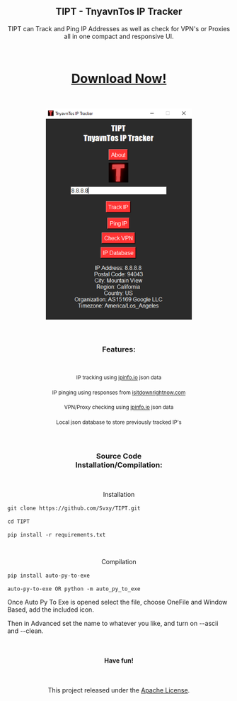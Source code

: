 <h2 align=center>TIPT - TnyavnTos IP Tracker</h2>

<p align=center>TIPT can Track and Ping IP Addresses as well as check for VPN's or Proxies all in one compact and responsive UI.</p>

<br>

<h1 align=center><a href='https://github.com/Svxy/TIPT/releases/download/v1.2/TIPTv1.2.zip'>Download Now!</a></h1>

<br>

<p align=center><img src='./assets/TIPT_Preview.png' width='330px'></p>

<br>

<h3 align=center>Features:</h3>

<br>

<p align=center><sup>IP tracking using <a href='https://ipinfo.io' target='_blank'>ipinfo.io</a> json data</sup></p>

<p align=center><sup>IP pinging using responses from <a href='https://isitdownrightnow.com' target='_blank'>isitdownrightnow.com</a></sup></p>

<p align=center><sup>VPN/Proxy checking using <a href='https://ipinfo.io' target='_blank'>ipinfo.io</a> json data</sup></p>

<p align=center><sup>Local json database to store previously tracked IP's</sup></p>

<br>

<h3 align=center>Source Code<br>Installation/Compilation:</h3>

<br>

<p align=center>Installation</p>

```shell
git clone https://github.com/Svxy/TIPT.git
```

```shell
cd TIPT
```

```shell
pip install -r requirements.txt
```

<br>

<p align=center>Compilation</p>

```shell
pip install auto-py-to-exe
```

```shell
auto-py-to-exe OR python -m auto_py_to_exe
```

Once Auto Py To Exe is opened select the file, choose OneFile and Window Based, add the included icon.

Then in Advanced set the name to whatever you like, and turn on --ascii and --clean.

<br>

<h4 align=center>Have fun!</h4>

<br>

<p align=center>This project released under the <a href='https://github.com/Svxy/TIPT/blob/main/LICENSE'>Apache License</a>.</p>